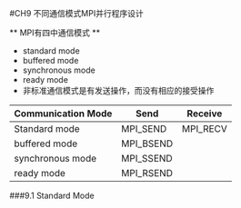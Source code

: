 #CH9 不同通信模式MPI并行程序设计

** MPI有四中通信模式 **

* standard mode
* buffered mode
* synchronous mode
* ready mode
* 非标准通信模式是有发送操作，而没有相应的接受操作

Communication Mode | Send          | Receive
------------------ | ------------- | ------------
Standard mode      | MPI_SEND      | MPI_RECV
buffered mode      | MPI_BSEND     | 
synchronous mode   | MPI_SSEND     | 
ready mode         | MPI_RSEND     | 

###9.1 Standard Mode





